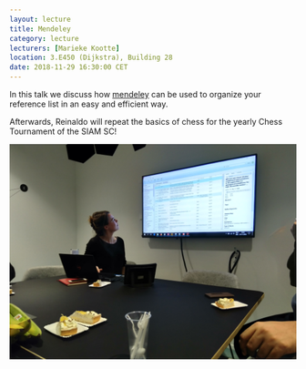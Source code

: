 ```yaml
---
layout: lecture
title: Mendeley
category: lecture
lecturers: [Marieke Kootte]
location: 3.E450 (Dijkstra), Building 28 
date: 2018-11-29 16:30:00 CET
---
```


In this talk we discuss how [mendeley] can be used to organize your reference list in an easy and efficient way. 

Afterwards, Reinaldo will repeat the basics of chess for the yearly Chess Tournament of the SIAM SC!

[mendeley]:https://www.mendeley.com/?interaction_required=true

![Mendeley](/images/mendeley.jpg)


